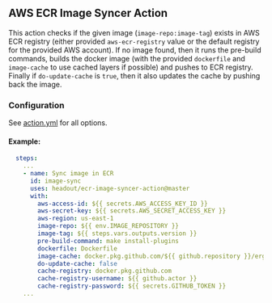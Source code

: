## AWS ECR Image Syncer Action

This action checks if the given image (`image-repo:image-tag`) exists in AWS ECR registry (either provided `aws-ecr-registry` value or the default registry for the provided AWS account).
If no image found, then it runs the pre-build commands, builds the docker image (with the provided `dockerfile` and `image-cache` to use cached layers if possible) and pushes to ECR registry.
Finally if `do-update-cache` is `true`, then it also updates the cache by pushing back the image.

### Configuration
See [action.yml](action.yml) for all options.

#### Example:
```yaml
  steps:
    ...
    - name: Sync image in ECR
      id: image-sync
      uses: headout/ecr-image-syncer-action@master
      with:
        aws-access-id: ${{ secrets.AWS_ACCESS_KEY_ID }}
        aws-secret-key: ${{ secrets.AWS_SECRET_ACCESS_KEY }}
        aws-region: us-east-1
        image-repo: ${{ env.IMAGE_REPOSITORY }}
        image-tag: ${{ steps.vars.outputs.version }}
        pre-build-command: make install-plugins
        dockerfile: Dockerfile
        image-cache: docker.pkg.github.com/${{ github.repository }}/ergo-airflow
        do-update-cache: false
        cache-registry: docker.pkg.github.com
        cache-registry-username: ${{ github.actor }}
        cache-registry-password: ${{ secrets.GITHUB_TOKEN }}
    ...
```
